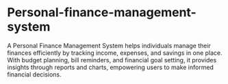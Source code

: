 # Personal-finance-management-system
A Personal Finance Management System helps individuals manage their finances efficiently by tracking income, expenses, and savings in one place. With budget planning, bill reminders, and financial goal setting, it provides insights through reports and charts, empowering users to make informed financial decisions.
